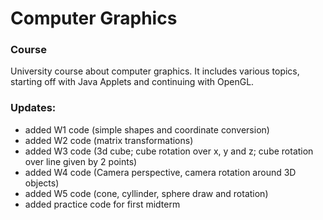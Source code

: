 # Computer Graphics


### Course

University course about computer graphics. It includes various topics, starting off with Java Applets and continuing with OpenGL.

### Updates:
* added W1 code (simple shapes and coordinate conversion)
* added W2 code (matrix transformations)
* added W3 code (3d cube; cube rotation over x, y and z; cube rotation over line given by 2 points)
* added W4 code (Camera perspective, camera rotation around 3D objects)
* added W5 code (cone, cyllinder, sphere draw and rotation)
* added practice code for first midterm
